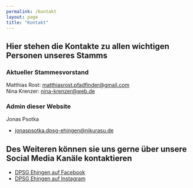 ```yaml
---
permalink: /kontakt
layout: page
title: "Kontakt"
---
```

## Hier stehen die Kontakte zu allen wichtigen Personen unseres Stamms

### Aktueller Stammesvorstand
Matthias Rost: [matthiasrost.pfadfinder@gmail.com](mailto:matthiasrost.pfadfinder@gmail.com)<br>
Nina Krenzer: [nina-krenzer@web.de](mailto:nina-krenzer@web.de)

### Admin dieser Website
Jonas Psotka
- [jonaspsotka.dpsg-ehingen@nikurasu.de](mailto:jonaspsotka.dpsg-ehingen@nikurasu.de)

## Des Weiteren können sie uns gerne über unsere Social Media Kanäle kontaktieren
- [DPSG Ehingen auf Facebook](https://www.facebook.com/DPSGEhingen.Donau)
- [DPSG Ehingen auf Instagram](https://www.instagram.com/dpsg_ehingen)
